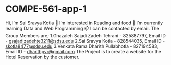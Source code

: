 # COMPE-561-app-1
Hi, I’m Sai Sravya Kotla
👀 I’m interested in Reading and food
🌱 I’m currently learning Data and Web Programming
📫 I can be contacted by email.
The Group Members are; 
1.Ghazaleh Sajadi Zadeh Tehrani - 825887797, Email ID - gsajadizadehte3211@sdsu.edu 
2.Sai Sravya Kotla - 828544035, Email ID - skotla8477@sdsu.edu
3.Venkata Rama Dharith Pullabhotla - 827194583, Email ID - dharithpvr@gmail.com
The Project is to create a website for the Hotel Reservation by the customer.
